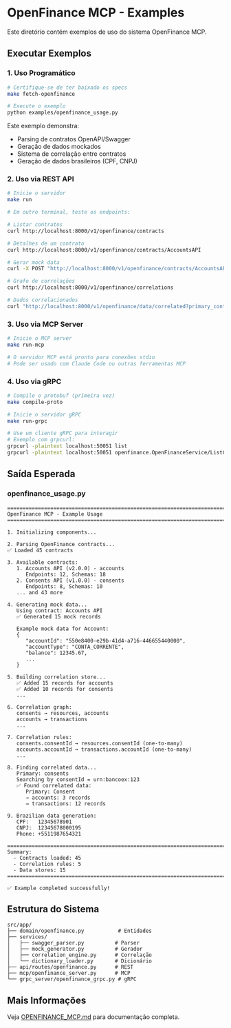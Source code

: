 # OpenFinance MCP - Examples

Este diretório contém exemplos de uso do sistema OpenFinance MCP.

## Executar Exemplos

### 1. Uso Programático

```bash
# Certifique-se de ter baixado os specs
make fetch-openfinance

# Execute o exemplo
python examples/openfinance_usage.py
```

Este exemplo demonstra:
- Parsing de contratos OpenAPI/Swagger
- Geração de dados mockados
- Sistema de correlação entre contratos
- Geração de dados brasileiros (CPF, CNPJ)

### 2. Uso via REST API

```bash
# Inicie o servidor
make run

# Em outro terminal, teste os endpoints:

# Listar contratos
curl http://localhost:8000/v1/openfinance/contracts

# Detalhes de um contrato
curl http://localhost:8000/v1/openfinance/contracts/AccountsAPI

# Gerar mock data
curl -X POST "http://localhost:8000/v1/openfinance/contracts/AccountsAPI/mock?schema_name=Account&count=5"

# Grafo de correlações
curl http://localhost:8000/v1/openfinance/correlations

# Dados correlacionados
curl "http://localhost:8000/v1/openfinance/data/correlated?primary_contract=consents&primary_id_field=consentId&primary_id_value=123"
```

### 3. Uso via MCP Server

```bash
# Inicie o MCP server
make run-mcp

# O servidor MCP está pronto para conexões stdio
# Pode ser usado com Claude Code ou outras ferramentas MCP
```

### 4. Uso via gRPC

```bash
# Compile o protobuf (primeira vez)
make compile-proto

# Inicie o servidor gRPC
make run-grpc

# Use um cliente gRPC para interagir
# Exemplo com grpcurl:
grpcurl -plaintext localhost:50051 list
grpcurl -plaintext localhost:50051 openfinance.OpenFinanceService/ListContracts
```

## Saída Esperada

### openfinance_usage.py

```
================================================================================
OpenFinance MCP - Example Usage
================================================================================

1. Initializing components...

2. Parsing OpenFinance contracts...
✅ Loaded 45 contracts

3. Available contracts:
   1. Accounts API (v2.0.0) - accounts
      Endpoints: 12, Schemas: 18
   2. Consents API (v1.0.0) - consents
      Endpoints: 8, Schemas: 10
   ... and 43 more

4. Generating mock data...
   Using contract: Accounts API
   ✅ Generated 15 mock records

   Example mock data for Account:
   {
      "accountId": "550e8400-e29b-41d4-a716-446655440000",
      "accountType": "CONTA_CORRENTE",
      "balance": 12345.67,
      ...
   }

5. Building correlation store...
   ✅ Added 15 records for accounts
   ✅ Added 10 records for consents
   ...

6. Correlation graph:
   consents → resources, accounts
   accounts → transactions
   ...

7. Correlation rules:
   consents.consentId → resources.consentId (one-to-many)
   accounts.accountId → transactions.accountId (one-to-many)
   ...

8. Finding correlated data...
   Primary: consents
   Searching by consentId = urn:bancoex:123
   ✅ Found correlated data:
      Primary: Consent
      → accounts: 3 records
      → transactions: 12 records

9. Brazilian data generation:
   CPF:   12345678901
   CNPJ:  12345678000195
   Phone: +5511987654321

================================================================================
Summary:
  - Contracts loaded: 45
  - Correlation rules: 5
  - Data stores: 15
================================================================================

✅ Example completed successfully!
```

## Estrutura do Sistema

```
src/app/
├── domain/openfinance.py           # Entidades
├── services/
│   ├── swagger_parser.py          # Parser
│   ├── mock_generator.py          # Gerador
│   ├── correlation_engine.py      # Correlação
│   └── dictionary_loader.py       # Dicionário
├── api/routes/openfinance.py      # REST
├── mcp/openfinance_server.py      # MCP
└── grpc_server/openfinance_grpc.py # gRPC
```

## Mais Informações

Veja [OPENFINANCE_MCP.md](../OPENFINANCE_MCP.md) para documentação completa.
